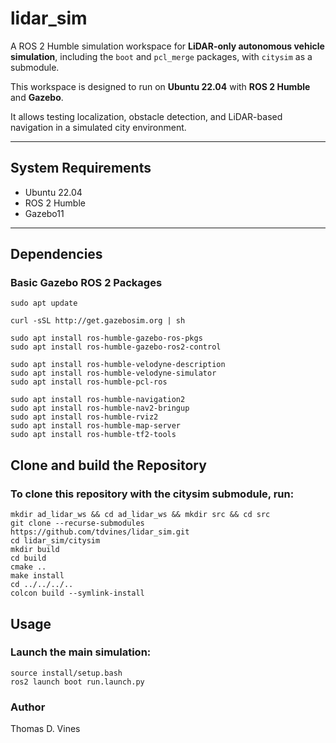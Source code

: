 # lidar_sim

A ROS 2 Humble simulation workspace for **LiDAR-only autonomous vehicle simulation**, including the `boot` and `pcl_merge` packages, with `citysim` as a submodule.  

This workspace is designed to run on **Ubuntu 22.04** with **ROS 2 Humble** and **Gazebo**.

It allows testing localization, obstacle detection, and LiDAR-based navigation in a simulated city environment.

---

## System Requirements

- Ubuntu 22.04
- ROS 2 Humble
- Gazebo11

---

## Dependencies

### Basic Gazebo ROS 2 Packages

    sudo apt update

    curl -sSL http://get.gazebosim.org | sh

    sudo apt install ros-humble-gazebo-ros-pkgs
    sudo apt install ros-humble-gazebo-ros2-control

    sudo apt install ros-humble-velodyne-description
    sudo apt install ros-humble-velodyne-simulator
    sudo apt install ros-humble-pcl-ros

    sudo apt install ros-humble-navigation2
    sudo apt install ros-humble-nav2-bringup
    sudo apt install ros-humble-rviz2
    sudo apt install ros-humble-map-server
    sudo apt install ros-humble-tf2-tools





## Clone and build the Repository
### To clone this repository with the citysim submodule, run:

    mkdir ad_lidar_ws && cd ad_lidar_ws && mkdir src && cd src
    git clone --recurse-submodules https://github.com/tdvines/lidar_sim.git
    cd lidar_sim/citysim 
    mkdir build
    cd build
    cmake ..
    make install
    cd ../../../..
    colcon build --symlink-install

## Usage
### Launch the main simulation:
    source install/setup.bash
    ros2 launch boot run.launch.py



### Author
Thomas D. Vines
